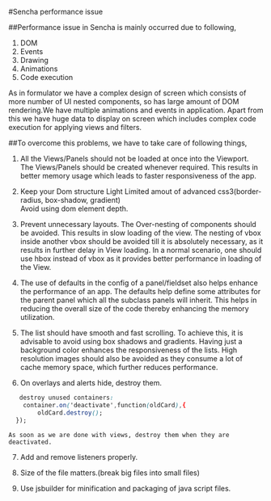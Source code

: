 #Sencha performance issue

##Performance issue in Sencha is mainly occurred due to following,

1. DOM
2. Events
3. Drawing
4. Animations
5. Code execution

As in formulator we have a complex design of screen which consists of more number of UI nested components, so has large amount of DOM rendering.We have multiple animations and events in application.
Apart from this we have huge data to display on screen which includes complex code execution for applying views and filters.

##To overcome this problems, we have to take care of following things,

1. All the Views/Panels should not be loaded at once into the Viewport. The Views/Panels should be created whenever required. This results in better memory usage which leads to faster responsiveness of the app.

2. Keep your Dom structure Light
	Limited amout of advanced css3(border-radius, box-shadow, gradient)        
    Avoid using dom element depth.


3. Prevent unnecessary layouts.
The Over-nesting of components should be avoided. This results in slow loading of the view. The nesting of vbox inside another vbox should be avoided till it is absolutely necessary, as it results in further delay in View loading. In a normal scenario, one should use hbox instead of vbox as it provides better performance in loading of the View.

4. The use of defaults in the config of a panel/fieldset also helps enhance the performance of an app. The defaults help define some attributes for the parent panel which all the subclass panels will inherit. This helps in reducing the overall size of the code thereby enhancing the memory utilization.


5. The list should have smooth and fast scrolling. To achieve this, it is advisable to avoid using box shadows and gradients. Having just a background color enhances the responsiveness of the lists. High resolution images should also be avoided as they consume a lot of cache memory space, which further reduces performance.


6. On overlays and alerts hide, destroy them.
```css
   destroy unused containers:
    container.on('deactivate',function(oldCard),{
        oldCard.destroy();
  });
```
	As soon as we are done with views, destroy them when they are deactivated.
   
7. Add and remove listeners properly.

8. Size of the file matters.(break big files into small files)

9. Use jsbuilder for minification and packaging of java script files.




